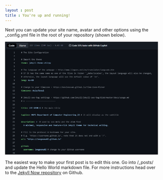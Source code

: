 ```yaml
---
layout : post
title : You're up and running!
---
```


Next you can update your site name, avatar and other options using the _config.yml file in the root of your repository (shown below).

![_config.yml](assets/img/favicons/config.png)

The easiest way to make your first post is to edit this one. Go into /_posts/ and update the Hello World markdown file. For more instructions head over to the [Jekyll Now repository](https://chirpy.cotes.page) on Github.